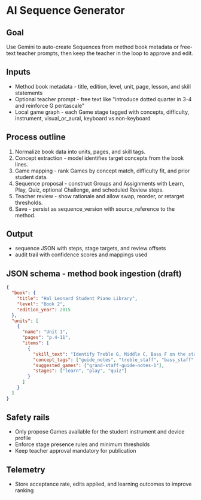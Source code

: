 # AI Sequence Generator

## Goal
Use Gemini to auto-create Sequences from method book metadata or free-text teacher prompts, then keep the teacher in the loop to approve and edit.

## Inputs
- Method book metadata - title, edition, level, unit, page, lesson, and skill statements
- Optional teacher prompt - free text like "introduce dotted quarter in 3-4 and reinforce G pentascale"
- Local game graph - each Game stage tagged with concepts, difficulty, instrument, visual_or_aural, keyboard vs non-keyboard

## Process outline
1) Normalize book data into units, pages, and skill tags.
2) Concept extraction - model identifies target concepts from the book lines.
3) Game mapping - rank Games by concept match, difficulty fit, and prior student data.
4) Sequence proposal - construct Groups and Assignments with Learn, Play, Quiz, optional Challenge, and scheduled Review steps.
5) Teacher review - show rationale and allow swap, reorder, or retarget thresholds.
6) Save - persist as sequence_version with source_reference to the method.

## Output
- sequence JSON with steps, stage targets, and review offsets
- audit trail with confidence scores and mappings used

## JSON schema - method book ingestion (draft)
```json
{
  "book": {
    "title": "Hal Leonard Student Piano Library",
    "level": "Book 2",
    "edition_year": 2015
  },
  "units": [
    {
      "name": "Unit 1",
      "pages": "p.4-11",
      "items": [
        {
          "skill_text": "Identify Treble G, Middle C, Bass F on the staff",
          "concept_tags": ["guide_notes", "treble_staff", "bass_staff", "reading"],
          "suggested_games": ["grand-staff-guide-notes-1"],
          "stages": ["learn", "play", "quiz"]
        }
      ]
    }
  ]
}
```

## Safety rails
- Only propose Games available for the student instrument and device profile
- Enforce stage presence rules and minimum thresholds
- Keep teacher approval mandatory for publication

## Telemetry
- Store acceptance rate, edits applied, and learning outcomes to improve ranking
